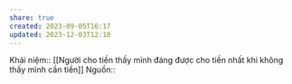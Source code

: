 ```yaml
---
share: true
created: 2023-09-05T16:17
updated: 2023-12-03T12:10
---
```

Khái niệm:: 
[[Người cho tiền thấy mình đáng được cho tiền nhất khi không thấy mình cần tiền]]
Nguồn:: 